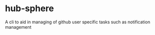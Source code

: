 # hub-sphere
A cli to aid in managing of github user specific tasks such as notification management
